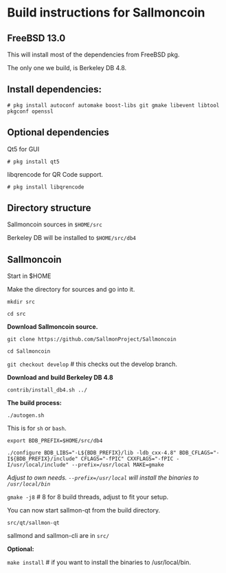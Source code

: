 Build instructions for Sallmoncoin 
=================================
FreeBSD 13.0
---------------------------------
This will install most of the dependencies from FreeBSD pkg.

The only one we build, is Berkeley DB 4.8.


Install dependencies:
----------------------------
`# pkg install autoconf automake boost-libs git gmake libevent libtool pkgconf openssl
`

Optional dependencies
----------------------
Qt5 for GUI

`# pkg install qt5`

libqrencode for QR Code support.

`# pkg install libqrencode`


Directory structure
------------------
Sallmoncoin sources in `$HOME/src`

Berkeley DB will be installed to `$HOME/src/db4`


Sallmoncoin
------------------

Start in $HOME

Make the directory for sources and go into it.

`mkdir src`

`cd src`

__Download Sallmoncoin source.__

`git clone https://github.com/SallmonProject/Sallmoncoin`

`cd Sallmoncoin`

`git checkout develop` # this checks out the develop branch.

__Download and build Berkeley DB 4.8__

`contrib/install_db4.sh ../`

__The build process:__

`./autogen.sh`

This is for `sh` or `bash`. 

`export BDB_PREFIX=$HOME/src/db4`

`./configure BDB_LIBS="-L${BDB_PREFIX}/lib -ldb_cxx-4.8" BDB_CFLAGS="-I${BDB_PREFIX}/include" CFLAGS="-fPIC" CXXFLAGS="-fPIC -I/usr/local/include" --prefix=/usr/local MAKE=gmake`

_Adjust to own needs. `--prefix=/usr/local` will install the binaries to `/usr/local/bin`_


`gmake -j8`  # 8 for 8 build threads, adjust to fit your setup.

You can now start sallmon-qt from the build directory.

`src/qt/sallmon-qt`

sallmond and sallmon-cli are in `src/`


__Optional:__

`make install`  # if you want to install the binaries to /usr/local/bin.





